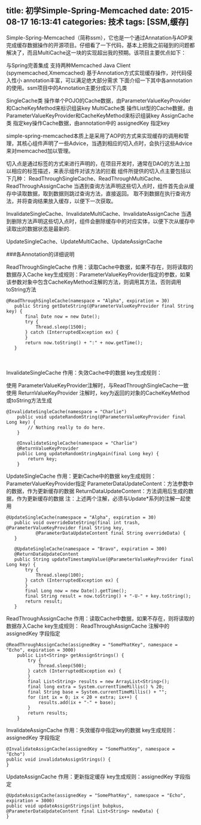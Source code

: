 title: 初学Simple-Spring-Memcached
date: 2015-08-17 16:13:41
categories: 技术
tags: [SSM,缓存]
---
Simple-Spring-Memcached（简称ssm），它也是一个通过Annatation与AOP来完成缓存数据操作的开源项目。仔细看了一下代码，基本上把我之前碰到的问题都解决了，而且MultiCache这一块的实现超出我的预期。该项目主要优点如下：
 
与Spring完善集成
支持两种Memcached Java Client (spymemcached,Xmemcached)
基于Annotation方式实现缓存操作，对代码侵入性小
annotation丰富，可以满足绝大部分需求
下面介绍一下其中各annotation的使用。ssm项目中的Annotation主要分成以下几类
 
SingleCache类 操作单个POJO的Cache数据，由ParameterValueKeyProvider和CacheKeyMethod来标识组装key
MultiCache类 操作List型的Cache数据，由ParameterValueKeyProvider和CacheKeyMethod来标识组装key
AssignCache类 指定key操作Cache数据，由annotation中的 assignedKey 指定key
 
 
simple-spring-memcached本质上是采用了AOP的方式来实现缓存的调用和管理，其核心组件声明了一些Advice，当遇到相应的切入点时，会执行这些Advice来对memcached加以管理。
 
 
 
切入点是通过标签的方式来进行声明的，在项目开发时，通常在DAO的方法上加以相应的标签描述，来表示组件对该方法的拦截
组件所提供的切入点主要包括以下几种：
ReadThroughSingleCache、ReadThroughMultiCache、ReadThroughAssignCache
当遇到查询方法声明这些切入点时，组件首先会从缓存中读取数据，取到数据则跳过查询方法，直接返回。
取不到数据在执行查询方法，并将查询结果放入缓存，以便下一次获取。

InvalidateSingleCache、InvalidateMultiCache、InvalidateAssignCache
当遇到删除方法声明这些切入点时，组件会删除缓存中的对应实体，以便下次从缓存中读取出的数据状态是最新的.

UpdateSingleCache、UpdateMultiCache、UpdateAssignCache

###各Annotation的详细说明
 
ReadThroughSingleCache
作用：读取Cache中数据，如果不存在，则将读取的数据存入Cache
key生成规则：ParameterValueKeyProvider指定的参数，如果该参数对象中包含CacheKeyMethod注解的方法，则调用其方法，否则调用toString方法
 
    @ReadThroughSingleCache(namespace = "Alpha", expiration = 30)
	   public String getDateString(@ParameterValueKeyProvider final String key) {
	       final Date now = new Date();
	       try {
	           Thread.sleep(1500);
	       } catch (InterruptedException ex) {
	       }
	       return now.toString() + ":" + now.getTime();
	   }    
　　
 
InvalidateSingleCache
作用：失效Cache中的数据
key生成规则：
 
 
使用 ParameterValueKeyProvider注解时，与ReadThroughSingleCache一致
使用 ReturnValueKeyProvider 注解时，key为返回的对象的CacheKeyMethod或toString方法生成
 
 
    @InvalidateSingleCache(namespace = "Charlie")
	    public void updateRandomString(@ParameterValueKeyProvider final Long key) {
	        // Nothing really to do here.
	    }
	 
	    @InvalidateSingleCache(namespace = "Charlie")
	    @ReturnValueKeyProvider
	    public Long updateRandomStringAgain(final Long key) {
	        return key;
	    }    


UpdateSingleCache
作用：更新Cache中的数据
key生成规则：ParameterValueKeyProvider指定
ParameterDataUpdateContent：方法参数中的数据，作为更新缓存的数据
ReturnDataUpdateContent：方法调用后生成的数据，作为更新缓存的数据
注：上述两个注解，必须与Update*系列的注解一起使用
 
 
    @UpdateSingleCache(namespace = "Alpha", expiration = 30)
	   public void overrideDateString(final int trash, @ParameterValueKeyProvider final String key,
	           @ParameterDataUpdateContent final String overrideData) {
	   }
	 
	   @UpdateSingleCache(namespace = "Bravo", expiration = 300)
	   @ReturnDataUpdateContent
	   public String updateTimestampValue(@ParameterValueKeyProvider final Long key) {
	       try {
	           Thread.sleep(100);
	       } catch (InterruptedException ex) {
	       }
	       final Long now = new Date().getTime();
	       final String result = now.toString() + "-U-" + key.toString();
	       return result;
	   }    


ReadThroughAssignCache
作用：读取Cache中数据，如果不存在，则将读取的数据存入Cache
key生成规则： ReadThroughAssignCache 注解中的 assignedKey 字段指定
 
 
    @ReadThroughAssignCache(assignedKey = "SomePhatKey", namespace = "Echo", expiration = 3000)
	    public List<String> getAssignStrings() {
	        try {
	            Thread.sleep(500);
	        } catch (InterruptedException ex) {
	        }
	        final List<String> results = new ArrayList<String>();
	        final long extra = System.currentTimeMillis() % 20;
	        final String base = System.currentTimeMillis() + "";
	        for (int ix = 0; ix < 20 + extra; ix++) {
	            results.add(ix + "-" + base);
	        }
	        return results;
	    }    


InvalidateAssignCache
作用：失效缓存中指定key的数据
key生成规则：assignedKey 字段指定
 
 
	@InvalidateAssignCache(assignedKey = "SomePhatKey", namespace = "Echo")
    public void invalidateAssignStrings() {
    }	


UpdateAssignCache
作用：更新指定缓存
key生成规则：assignedKey 字段指定
 
 
	@UpdateAssignCache(assignedKey = "SomePhatKey", namespace = "Echo", expiration = 3000)
    public void updateAssignStrings(int bubpkus, @ParameterDataUpdateContent final List<String> newData) {
    }	
